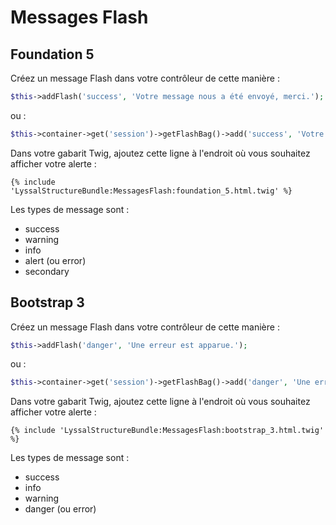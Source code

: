 # Messages Flash


## Foundation 5

Créez un message Flash dans votre contrôleur de cette manière :
```php
$this->addFlash('success', 'Votre message nous a été envoyé, merci.');
```

ou :
```php
$this->container->get('session')->getFlashBag()->add('success', 'Votre message nous a été envoyé, merci.');
```

Dans votre gabarit Twig, ajoutez cette ligne à l'endroit où vous souhaitez afficher votre alerte :
```twig
{% include 'LyssalStructureBundle:MessagesFlash:foundation_5.html.twig' %}
```

Les types de message sont :
* success
* warning
* info
* alert (ou error)
* secondary

## Bootstrap 3

Créez un message Flash dans votre contrôleur de cette manière :
```php
$this->addFlash('danger', 'Une erreur est apparue.');
```

ou :
```php
$this->container->get('session')->getFlashBag()->add('danger', 'Une erreur est apparue.');
```

Dans votre gabarit Twig, ajoutez cette ligne à l'endroit où vous souhaitez afficher votre alerte :
```twig
{% include 'LyssalStructureBundle:MessagesFlash:bootstrap_3.html.twig' %}
```

Les types de message sont :
* success
* info
* warning
* danger (ou error)
